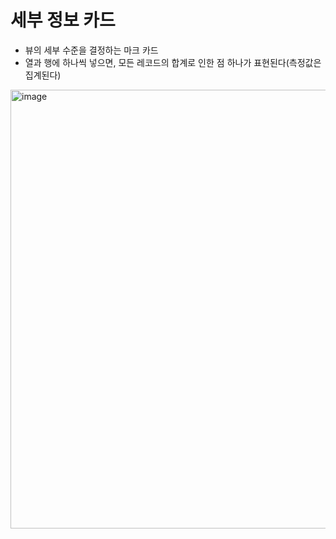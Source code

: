 # 세부 정보 카드
* 뷰의 세부 수준을 결정하는 마크 카드
* 열과 행에 하나씩 넣으면, 모든 레코드의 합계로 인한 점 하나가 표현된다(측정값은 집계된다)
<img width="702" alt="image" src="https://user-images.githubusercontent.com/88610333/176588215-05973501-c069-48f7-a674-e3fec237360d.png">
